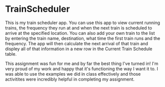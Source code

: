 # TrainScheduler

This is my train scheduler app. You can use this app to view current running 
trains, the frequency they run at and when the next train is scheduled to arrive 
at the specified location. You can also add your own train to the list by entering 
the train name, destination, what time the first train runs and the frequency. The 
app will then calculate the next arrival of that train and displey all of that 
information in a new row in the Current Train Schedule table.


This assignment was fun for me and by far the best thing I've turned in! I'm very
proud of my work and happy that it's functioning the way I want it to. I was able to 
use the examples we did in class effectively and those activitites were incredibly helpful
in completing my assignment.